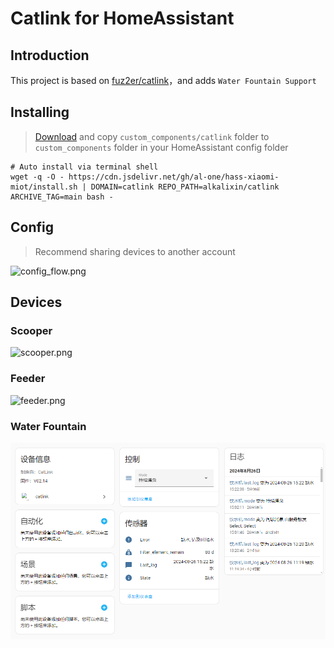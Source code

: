 # Catlink for HomeAssistant

## Introduction

This project is based on [fuz2er/catlink](https://github.com/fuz2er/catlink)，and
adds `Water Fountain Support`

## Installing

> [Download](https://github.com/alkalixin/catlink/archive/main.zip) and copy `custom_components/catlink` folder
> to `custom_components` folder in your HomeAssistant config folder

```shell
# Auto install via terminal shell
wget -q -O - https://cdn.jsdelivr.net/gh/al-one/hass-xiaomi-miot/install.sh | DOMAIN=catlink REPO_PATH=alkalixin/catlink ARCHIVE_TAG=main bash -
```

## Config

> Recommend sharing devices to another account

![config_flow.png](assets/config_flow.png)

## Devices

### Scooper

![scooper.png](assets/scooper.png)

### Feeder

![feeder.png](assets/feeder.png)

### Water Fountain

![fountain.png](assets/fountain.png)